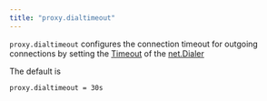 ```yaml
---
title: "proxy.dialtimeout"
---
```


`proxy.dialtimeout` configures the connection timeout for
outgoing connections by setting the [Timeout](https://golang.org/pkg/net/#Dialer.Timeout)
of the [net.Dialer](https://golang.org/pkg/net/#Dialer)

The default is

    proxy.dialtimeout = 30s
